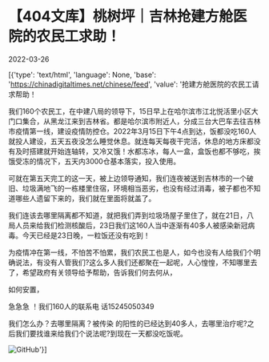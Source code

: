 # 【404文库】桃树坪｜吉林抢建方舱医院的农民工求助！

2022-03-26

[{'type': 'text/html', 'language': None, 'base': 'https://chinadigitaltimes.net/chinese/feed', 'value': '抢建方舱医院的农民工请求帮助！

我们160个农民工，在中建八局的领导下，15日早上在哈尔滨市江北悦活里小区大门口集合，从黑龙江来到吉林省。都是哈尔滨市附近人，分成三台大巴车去往吉林市疫情第一线，建设疫情防控仓。2022年3月15日下午4点到达，饭都没吃160人就投人建设，五天五夜没怎么睡觉休息。就连每天每夜干完活，休息的地方床都没有及时搭建就开始连轴转，又冷又饿！水都冻冰，每人一盒，盒饭也都不够吃，挨饿受冻的情况下，五天内3000仓基本落实，投入使用。

可就在第五天完工的这一天，被上边领导通知，我们连夜被送到吉林市的一个破旧、垃圾满地飞的一栋楼里住宿，环境相当恶劣，也没有经过消毒，被子都也不知道哪些人遗留下来的，我们就在里面将就盖了。

我们连该去哪里隔离都不知道，就把我们弄到垃圾场屋子里住了，就在21日，八局人员来给我们检测核酸后，23日我们这160人当中逐渐有40多人被感染新冠病毒。今天已经是23日晚，一粒饭还没有吃到！

为疫情冲在第一线，不怕苦不怕累，我们农民工也是人，如今也没有人给我们个明确说法，有没有人管我们?这么多人我们还都聚在一起呢，人心惶惶，不知哪里去了，希望政府有关领导给予帮助，告诉我们何去何从，

如何安置，

急急急 ！我们160人的联系电 话15245050349

我们怎么办？去哪里隔离？被传染 的阳性的已经达到40多人，去哪里治疗呢?之后我们要找谁来给我们个说法呢?到现在一天都没吃饭呢。

![GitHub](https://chinadigitaltimes.net/chinese/files/2022/03/农民工求助.jpg)'}]
